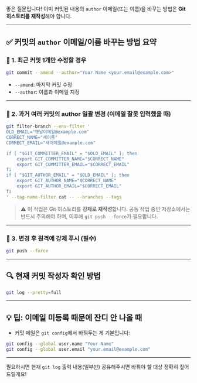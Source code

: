 ##



##
좋은 질문입니다!
이미 커밋된 내용의 `author` 이메일(또는 이름)을 바꾸는 방법은 **Git 히스토리를 재작성**해야 합니다.

---

## ✅ 커밋의 `author` 이메일/이름 바꾸는 방법 요약

### 🔧 1. **최근 커밋 1개만 수정할 경우**

```bash
git commit --amend --author="Your Name <your.email@example.com>"
```

* `--amend`: 마지막 커밋 수정
* `--author`: 이름과 이메일 지정

---

### 🔧 2. **과거 여러 커밋의 author 일괄 변경 (이메일 잘못 입력했을 때)**

```bash
git filter-branch --env-filter '
OLD_EMAIL="옛날이메일@example.com"
CORRECT_NAME="새이름"
CORRECT_EMAIL="새이메일@example.com"

if [ "$GIT_COMMITTER_EMAIL" = "$OLD_EMAIL" ]; then
    export GIT_COMMITTER_NAME="$CORRECT_NAME"
    export GIT_COMMITTER_EMAIL="$CORRECT_EMAIL"
fi
if [ "$GIT_AUTHOR_EMAIL" = "$OLD_EMAIL" ]; then
    export GIT_AUTHOR_NAME="$CORRECT_NAME"
    export GIT_AUTHOR_EMAIL="$CORRECT_EMAIL"
fi
' --tag-name-filter cat -- --branches --tags
```

> ⚠️ 이 작업은 Git 히스토리를 **강제로 재작성**합니다.
> 공동 작업 중인 저장소에서는 반드시 주의해야 하며, 이후에 `git push --force`가 필요합니다.

---

### 🔄 3. 변경 후 원격에 강제 푸시 (필수)

```bash
git push --force
```

---

## 🔍 현재 커밋 작성자 확인 방법

```bash
git log --pretty=full
```

---

## 💡 팁: 이메일 미등록 때문에 잔디 안 나올 때

* 커밋 메일은 `git config`에서 바꿔두는 게 기본입니다:

```bash
git config --global user.name "Your Name"
git config --global user.email "your.email@example.com"
```

---

필요하시면 현재 `git log` 출력 내용(일부만) 공유해주시면 바꿔야 할 대상 정확히 짚어드릴게요!
